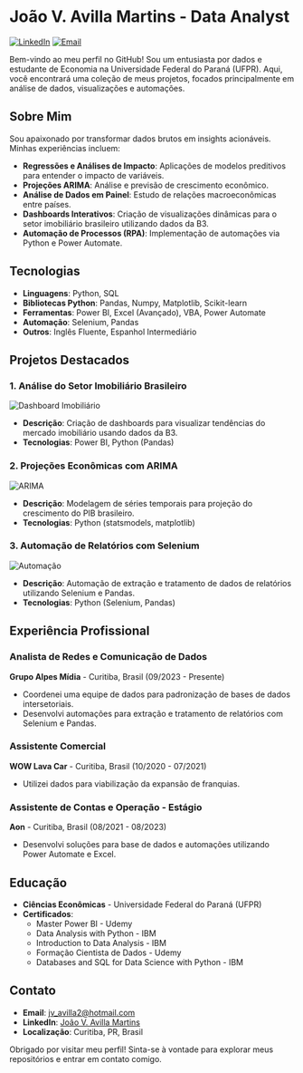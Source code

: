 # João V. Avilla Martins - Data Analyst

[![LinkedIn](https://img.shields.io/badge/LinkedIn-blue?logo=linkedin)](https://www.linkedin.com/in/joaoavilla)
[![Email](https://img.shields.io/badge/Email-red?logo=gmail)](mailto:jv_avilla2@hotmail.com)

Bem-vindo ao meu perfil no GitHub! Sou um entusiasta por dados e estudante de Economia na Universidade Federal do Paraná (UFPR). Aqui, você encontrará uma coleção de meus projetos, focados principalmente em análise de dados, visualizações e automações.

## Sobre Mim

Sou apaixonado por transformar dados brutos em insights acionáveis. Minhas experiências incluem:

- **Regressões e Análises de Impacto**: Aplicações de modelos preditivos para entender o impacto de variáveis.
- **Projeções ARIMA**: Análise e previsão de crescimento econômico.
- **Análise de Dados em Painel**: Estudo de relações macroeconômicas entre países.
- **Dashboards Interativos**: Criação de visualizações dinâmicas para o setor imobiliário brasileiro utilizando dados da B3.
- **Automação de Processos (RPA)**: Implementação de automações via Python e Power Automate.

## Tecnologias

- **Linguagens**: Python, SQL
- **Bibliotecas Python**: Pandas, Numpy, Matplotlib, Scikit-learn
- **Ferramentas**: Power BI, Excel (Avançado), VBA, Power Automate
- **Automação**: Selenium, Pandas
- **Outros**: Inglês Fluente, Espanhol Intermediário

## Projetos Destacados

### 1. Análise do Setor Imobiliário Brasileiro
![Dashboard Imobiliário](link-para-imagem-do-dashboard)
- **Descrição**: Criação de dashboards para visualizar tendências do mercado imobiliário usando dados da B3.
- **Tecnologias**: Power BI, Python (Pandas)

### 2. Projeções Econômicas com ARIMA
![ARIMA](link-para-imagem-do-projeto)
- **Descrição**: Modelagem de séries temporais para projeção do crescimento do PIB brasileiro.
- **Tecnologias**: Python (statsmodels, matplotlib)

### 3. Automação de Relatórios com Selenium
![Automação](link-para-imagem-do-projeto)
- **Descrição**: Automação de extração e tratamento de dados de relatórios utilizando Selenium e Pandas.
- **Tecnologias**: Python (Selenium, Pandas)

## Experiência Profissional

### Analista de Redes e Comunicação de Dados
**Grupo Alpes Mídia** - Curitiba, Brasil (09/2023 - Presente)
- Coordenei uma equipe de dados para padronização de bases de dados intersetoriais.
- Desenvolvi automações para extração e tratamento de relatórios com Selenium e Pandas.

### Assistente Comercial
**WOW Lava Car** - Curitiba, Brasil (10/2020 - 07/2021)
- Utilizei dados para viabilização da expansão de franquias.

### Assistente de Contas e Operação - Estágio
**Aon** - Curitiba, Brasil (08/2021 - 08/2023)
- Desenvolvi soluções para base de dados e automações utilizando Power Automate e Excel.

## Educação

- **Ciências Econômicas** - Universidade Federal do Paraná (UFPR)
- **Certificados**:
  - Master Power BI - Udemy
  - Data Analysis with Python - IBM
  - Introduction to Data Analysis - IBM
  - Formação Cientista de Dados - Udemy
  - Databases and SQL for Data Science with Python - IBM

## Contato

- **Email**: [jv_avilla2@hotmail.com](mailto:jv_avilla2@hotmail.com)
- **LinkedIn**: [João V. Avilla Martins](https://www.linkedin.com/in/joaoavilla)
- **Localização**: Curitiba, PR, Brasil

Obrigado por visitar meu perfil! Sinta-se à vontade para explorar meus repositórios e entrar em contato comigo.
